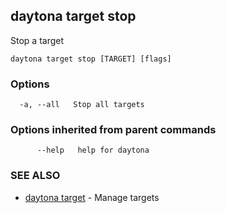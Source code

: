 ## daytona target stop

Stop a target

```
daytona target stop [TARGET] [flags]
```

### Options

```
  -a, --all   Stop all targets
```

### Options inherited from parent commands

```
      --help   help for daytona
```

### SEE ALSO

* [daytona target](daytona_target.md)	 - Manage targets

